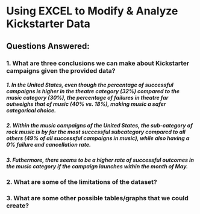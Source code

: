 # Using **EXCEL** to Modify & Analyze Kickstarter Data

## Questions Answered:

### **1. What are three conclusions we can make about Kickstarter campaigns given the provided data?**

##### 1. In the United States, even though the percentage of successful campaigns is higher in the theatre category (32%) compared to the music category (30%), the percentage of failures in theatre far outweighs that of music (40% vs. 18%), making music a safer categorical choice.
##### 2. Within the music campaigns of the United States, the sub-category of rock music is by far the most successful subcategory compared to all others (49% of all successful campaigns in music), while also having a 0% failure and cancellation rate. 
##### 3. Futhermore, there seems to be a higher rate of successful outcomes in the music category if the campaign launches within the month of May. 

### **2. What are some of the limitations of the dataset?**

### **3. What are some other possible tables/graphs that we could create?**


